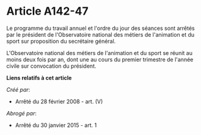 # Article A142-47

Le programme du travail annuel et l'ordre du jour des séances sont arrêtés par le président de l'Observatoire national des
métiers de l'animation et du sport sur proposition du secrétaire général.

L'Observatoire national des métiers de l'animation et du sport se réunit au moins deux fois par an, dont une au cours du
premier trimestre de l'année civile sur convocation du président.

**Liens relatifs à cet article**

_Créé par_:

  - Arrêté du 28 février 2008 - art. (V)

_Abrogé par_:

  - Arrêté du 30 janvier 2015 - art. 1
